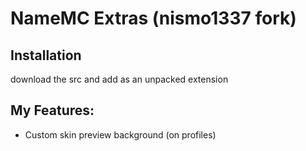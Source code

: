 # NameMC Extras (nismo1337 fork)

## Installation
download the src and add as an unpacked extension

## My Features:
- Custom skin preview background (on profiles)
